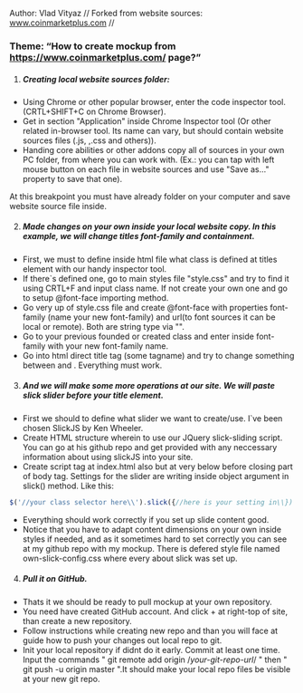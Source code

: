 Author: Vlad Vityaz //
Forked from website sources: www.coinmarketplus.com //

### Theme: “How to create mockup from https://www.coinmarketplus.com/ page?”


1. ##### Creating local website sources folder:
* Using Chrome or other popular browser, enter the code inspector tool. (CRTL+SHIFT+C on Chrome Browser).
* Get in section "Application" inside Chrome Inspector tool (Or other related in-browser tool. Its name can vary, but should contain website sources files (.js, ,.css and others)).
* Handing core abilities or other addons copy all of sources in your own PC folder, from where you can work with. 
(Ex.: you can tap with left mouse button on each file in website sources and use "Save as..." property to save that one). 

At this breakpoint you must have already folder on your computer and save website source file inside.

2. ##### Made changes on your own inside your local website copy. In this example, we will change titles font-family and containment.
* First, we must to define inside html file what class is defined at titles element with our handy inspector tool.
* If there`s defined one, go to main styles file "style.css" and try to find it using CRTL+F and input class name. 
If not create your own one and go to setup @font-face importing method.
* Go very up of style.css file and create @font-face with properties font-family (name your new font-family) and url(to font sources it can be local or remote). 
Both are string type via "".
* Go to your previous founded or created class and enter inside font-family with your new font-family name.
* Go into html direct title tag (some tagname) and try to change something between <tag> and </tag>. Everything must work.

3. ##### And we will make some more operations at our site. We will paste slick slider before your title element.
* First we should to define what slider we want to create/use. I`ve been chosen SlickJS by Ken Wheeler.
* Create HTML structure wherein to use our JQuery slick-sliding script. You can go at his github repo and get provided with any neccessary information about using slickJS into your site.
* Create script tag at index.html also but at very below before closing part of body tag. Settings for the slider are writing inside object argument in slick() method. Like this:
```javascript
$('//your class selector here\\').slick({//here is your setting in\\})
```
* Everything should work correctly if you set up slide content good.
* Notice that you have to adapt content dimensions on your own inside styles if needed, and as it sometimes hard to set correctly you can see at my github repo with my mockup. 
There is defered style file named own-slick-config.css where every about slick was set up.

4. ##### Pull it on GitHub.
* Thats it we should be ready to pull mockup at your own repository.
* You need have created GitHub account. And click + at right-top of site, than create a new repository.
* Follow instructions while creating new repo and than you will face at guide how to push your changes out local repo to git.
* Init your local repository if didnt do it early. Commit at least one time. Input the commands " git remote add origin /*your-git-repo-url*/ " then " git push -u origin master ".It should make your local repo files be visible at your new git repo.